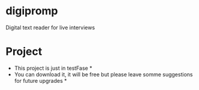 # digipromp
Digital text reader for live interviews

# Project
* This project is just in testFase *
* You can download it, it will be free but please leave somme suggestions for future upgrades *
